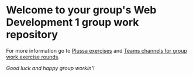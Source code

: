 # Welcome to your group's Web Development 1 group work repository

For more information go to [Plussa exercises](https://plus.tuni.fi/comp.cs.500/spring-2022/) and [Teams channels for group work exercise rounds](https://teams.microsoft.com/l/team/19%3acZJDXcnKBuM910WLaKsRtK-cqgOl8gs2iF1bu6MykuA1%40thread.tacv2/conversations?groupId=898118ef-717c-4e02-9544-0a787f6bb244&tenantId=fa6944af-cc7c-4cd8-9154-c01132798910). 

_Good luck and happy group workin'!_